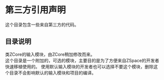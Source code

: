 ﻿# 第三方引用声明

这个目录包含一些来自第三方的代码。

## 目录说明

类ZCore的输入模块，由ZCore稍加修改而来。  
这个目录是一个附加的，可选的模块，主要目的是为了方便来自ZSpace的开发者快速移植使用的。
使用默认输入模块的开发者也可以选择不要这个模块，删除这个目录不会影响默认的输入模块和项目的编译。
